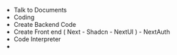 - Talk to Documents
- Coding
- Create Backend Code
- Create Front end ( Next - Shadcn - NextUI ) - NextAuth
- Code Interpreter
- 